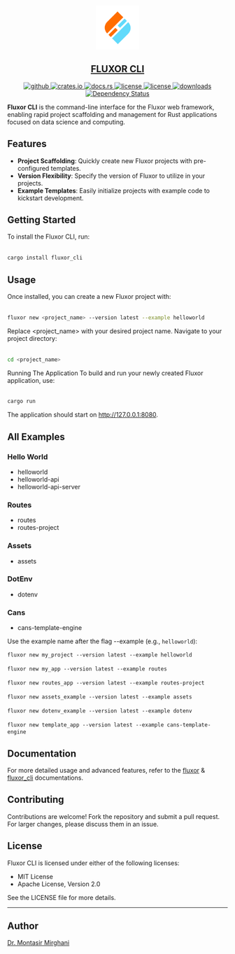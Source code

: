 <div align="center">
    <a href="https://github.com/dr-montasir/fluxor_cli">
        <img src="fluxor-icon-64x64.svg" width="100">
        <h2>FLUXOR CLI</h2>
    </a>
    <a href="https://github.com/dr-montasir/fluxor_cli" target="_blank">
        <img alt="github" src="https://img.shields.io/badge/github-dr%20montasir%20/%20fluxor_cli-8da0cb?style=for-the-badge&labelColor=555555&logo=github" height="22">
    </a>
    <a href="https://crates.io/crates/fluxor_cli" target="_blank">
        <img alt="crates.io" src="https://img.shields.io/crates/v/fluxor_cli.svg?style=for-the-badge&color=fc8d62&logo=rust" height="22">
    </a>
    <a href="https://docs.rs/fluxor_cli" target="_blank">
        <img alt="docs.rs" src="https://img.shields.io/badge/docs.rs-fluxor_cli-66c2a5?style=for-the-badge&labelColor=555555&logo=docs.rs" height="22">
    </a>
    <a href="https://choosealicense.com/licenses/apache-2.0" target="_blank">
       <img alt="license" src="https://img.shields.io/badge/license-apache_2.0-4a98f7.svg?style=for-the-badge&labelColor=555555&logo=apache" height="22">
    </a>
    <a href="https://choosealicense.com/licenses/mit" target="_blank">
       <img alt="license" src="https://img.shields.io/badge/license-mit-4a98f7.svg?style=for-the-badge&labelColor=555555&logo=apache" height="22">
    </a>
    <a href="https://crates.io/crates/fluxor_cli" target="_blank">
        <img 
            alt="downloads" 
            src="https://img.shields.io/crates/d/fluxor_cli.svg?style=for-the-badge&labelColor=555555&logo=&color=428600"
            height="22"
        >
    </a>
    <a href="https://deps.rs/crate/fluxor_cli" target="_blank">
        <img 
            alt="Dependency Status" 
            src="https://deps.rs/crate/fluxor_cli/latest/status.svg?style=for-the-badge"
            height="22"
        >
    </a>
</div>

**Fluxor CLI** is the command-line interface for the Fluxor web framework, enabling rapid project scaffolding and management for Rust applications focused on data science and computing.

## Features

- **Project Scaffolding**: Quickly create new Fluxor projects with pre-configured templates.
- **Version Flexibility**: Specify the version of Fluxor to utilize in your projects.
- **Example Templates**: Easily initialize projects with example code to kickstart development.

## Getting Started

To install the Fluxor CLI, run:

```bash

cargo install fluxor_cli

```

## Usage

Once installed, you can create a new Fluxor project with:

```bash

fluxor new <project_name> --version latest --example helloworld

```
Replace <project_name> with your desired project name. Navigate to your project directory:

```bash

cd <project_name>

```

Running The Application
To build and run your newly created Fluxor application, use:

```bash

cargo run

```

The application should start on http://127.0.0.1:8080.

## All Examples

### Hello World
- helloworld
- helloworld-api
- helloworld-api-server

### Routes
- routes
- routes-project

### Assets
- assets

### DotEnv
- dotenv

### Cans
- cans-template-engine

Use the example name after the flag --example (e.g., `helloworld`):

```terminal
fluxor new my_project --version latest --example helloworld

fluxor new my_app --version latest --example routes

fluxor new routes_app --version latest --example routes-project

fluxor new assets_example --version latest --example assets

fluxor new dotenv_example --version latest --example dotenv

fluxor new template_app --version latest --example cans-template-engine
```

## Documentation
For more detailed usage and advanced features, refer to the [fluxor](https://docs.rs/fluxor/latest/fluxor/) & [fluxor_cli](https://docs.rs/fluxor_cli/latest/fluxor_cli/) documentations.

## Contributing
Contributions are welcome! Fork the repository and submit a pull request. For larger changes, please discuss them in an issue.

## License
Fluxor CLI is licensed under either of the following licenses:

- MIT License
- Apache License, Version 2.0

See the LICENSE file for more details.

---

## Author

[Dr. Montasir Mirghani](https://github.com/dr-montasir)